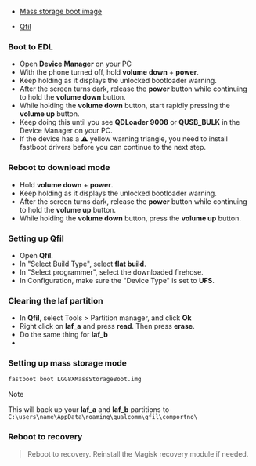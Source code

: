 - [Mass storage boot image](https://github.com/Icesito68/Port-Windows-11-Lge-devices/releases/download/Files/LGG8XMassStorageBoot.img)
  
- [Qfil](https://github.com/Icesito68/Port-Windows-11-Lge-devices/releases/tag/Qfil)
  
### Boot to EDL
- Open **Device Manager** on your PC
- With the phone turned off, hold **volume down** + **power**.
- Keep holding as it displays the unlocked bootloader warning.
- After the screen turns dark, release the **power** button while continuing to hold the **volume down** button.
- While holding the **volume down** button, start rapidly pressing the **volume up** button.
- Keep doing this until you see **QDLoader 9008** or **QUSB_BULK** in the Device Manager on your PC.
- If the device has a ⚠️ yellow warning triangle, you need to install fastboot drivers before you can continue to the next step.

### Reboot to download mode
- Hold **volume down** + **power**.
- Keep holding as it displays the unlocked bootloader warning.
- After the screen turns dark, release the **power** button while continuing to hold the **volume up** button.
- While holding the **volume down** button, press the **volume up** button.

### Setting up Qfil
- Open **Qfil**.
- In "Select Build Type", select **flat build**.
- In "Select programmer", select the downloaded firehose.
- In Configuration, make sure the "Device Type" is set to **UFS**.

### Clearing the laf partition
- In **Qfil**, select Tools > Partition manager, and click **Ok**
- Right click on **laf_a** and press **read**. Then press **erase**.
- Do the same thing for **laf_b**
- 

### Setting up mass storage mode
```cmd
fastboot boot LGG8XMassStorageBoot.img
```








> [!Note]
> This will back up your **laf_a** and **laf_b** partitions to `C:\users\name\AppData\roaming\qualcomm\qfil\comportno\`















### Reboot to recovery
> Reboot to recovery. Reinstall the Magisk recovery module if needed.

























